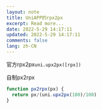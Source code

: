 ```yaml
---
layout: note
title: UniAPP的rpx2px
excerpt: Read more...
date: 2022-5-29 14:17:11
updated: 2022-5-29 14:17:11
comments: false
lang: zh-CN
---
```


官方rpx2px`uni.upx2px([rpx])`

自制px2rpx

```js
function px2rpx(px) {
  return px/(uni.upx2px(100)/100)
}
```

  